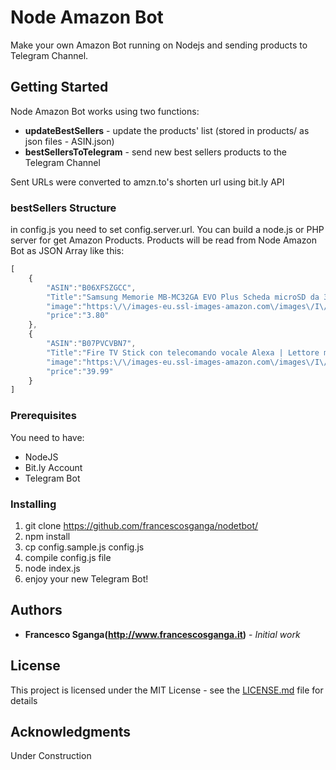 # Node Amazon Bot

Make your own Amazon Bot running on Nodejs and sending products to Telegram Channel.

## Getting Started

Node Amazon Bot works using two functions:
* **updateBestSellers** - update the products' list (stored in products/ as json files - ASIN.json)
* **bestSellersToTelegram** - send new best sellers products to the Telegram Channel

Sent URLs were converted to amzn.to's shorten url using bit.ly API

### bestSellers Structure

in config.js you need to set config.server.url. You can build a node.js or PHP server for get Amazon Products. Products will be read from Node Amazon Bot as JSON Array like this:
```javascript
[
	{
		"ASIN":"B06XFSZGCC",
		"Title":"Samsung Memorie MB-MC32GA EVO Plus Scheda microSD da 32 GB, UHS-I U1, con Adattatore SD",
		"image":"https:\/\/images-eu.ssl-images-amazon.com\/images\/I\/41EGoaEy1DL._SL160_.jpg",
		"price":"3.80"
	},
	{
		"ASIN":"B07PVCVBN7",
		"Title":"Fire TV Stick con telecomando vocale Alexa | Lettore multimediale",
		"image":"https:\/\/images-eu.ssl-images-amazon.com\/images\/I\/31NqWb-sAGL._SL160_.jpg",
		"price":"39.99"
	}
]
```

### Prerequisites

You need to have:
* NodeJS
* Bit.ly Account
* Telegram Bot

### Installing

1. git clone https://github.com/francescosganga/nodetbot/
2. npm install
3. cp config.sample.js config.js
4. compile config.js file
5. node index.js
7. enjoy your new Telegram Bot!

## Authors

* **Francesco Sganga(http://www.francescosganga.it)** - *Initial work*

## License

This project is licensed under the MIT License - see the [LICENSE.md](LICENSE.md) file for details

## Acknowledgments

Under Construction

